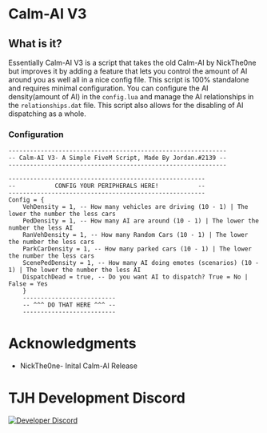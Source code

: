 # Calm-AI V3
## What is it?
Essentially Calm-AI V3 is a script that takes the old Calm-AI by NickThe0ne but improves it by adding a feature that lets you control the amount of AI around you as well all in a nice config file. This script is 100% standalone and requires minimal configuration. You can configure the AI density(amount of AI) in the `config.lua` and manage the AI relationships in the `relationships.dat` file. This script also allows for the disabling of AI dispatching as a whole.

### Configuration
```
-------------------------------------------------------------
-- Calm-AI V3- A Simple FiveM Script, Made By Jordan.#2139 --
-------------------------------------------------------------

-------------------------------------------------------
--           CONFIG YOUR PERIPHERALS HERE!           --
-------------------------------------------------------
Config = {
    VehDensity = 1, -- How many vehicles are driving (10 - 1) | The lower the number the less cars
    PedDensity = 1, -- How many AI are around (10 - 1) | The lower the number the less AI
    RanVehDensity = 1, -- How many Random Cars (10 - 1) | The lower the number the less cars
    ParkCarDensity = 1, -- How many parked cars (10 - 1) | The lower the number the less cars
    ScenePedDensity = 1, -- How many AI doing emotes (scenarios) (10 - 1) | The lower the number the less AI
    DispatchDead = true, -- Do you want AI to dispatch? True = No | False = Yes
    }
    --------------------------
    -- ^^^ DO THAT HERE ^^^ -- 
    --------------------------
```
# Acknowledgments
- NickThe0ne- Inital Calm-AI Release
# TJH Development Discord
[![Developer Discord](https://discordapp.com/api/guilds/696266949348425739/widget.png?style=banner4)](https://discord.com/invite/x7cYjg5)

